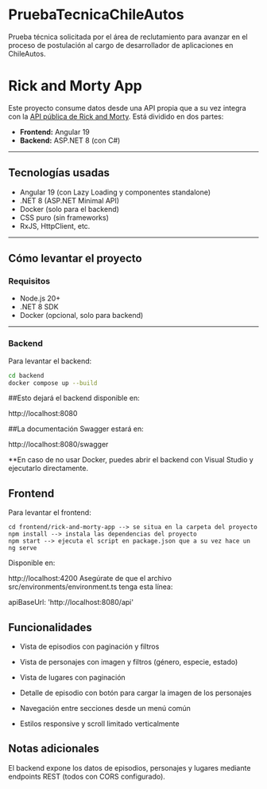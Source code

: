 # PruebaTecnicaChileAutos
Prueba técnica solicitada por el área de reclutamiento para avanzar en el proceso de postulación al cargo de desarrollador de aplicaciones en ChileAutos.


# Rick and Morty App

Este proyecto consume datos desde una API propia que a su vez integra con la [API pública de Rick and Morty](https://rickandmortyapi.com/api). 
Está dividido en dos partes:

- **Frontend:** Angular 19
- **Backend:** ASP.NET 8 (con C#)

---

## Tecnologías usadas

- Angular 19 (con Lazy Loading y componentes standalone)
- .NET 8 (ASP.NET Minimal API)
- Docker (solo para el backend)
- CSS puro (sin frameworks)
- RxJS, HttpClient, etc.

---

## Cómo levantar el proyecto

### Requisitos

- Node.js 20+
- .NET 8 SDK
- Docker (opcional, solo para backend)

---

### Backend

Para levantar el backend:

```bash
cd backend
docker compose up --build
```


##Esto dejará el backend disponible en:

http://localhost:8080

##La documentación Swagger estará en:

http://localhost:8080/swagger

**En caso de no usar Docker, puedes abrir el backend con Visual Studio y ejecutarlo directamente.

## Frontend
Para levantar el frontend:

```
cd frontend/rick-and-morty-app --> se situa en la carpeta del proyecto
npm install --> instala las dependencias del proyecto
npm start --> ejecuta el script en package.json que a su vez hace un ng serve
```

Disponible en:

http://localhost:4200
Asegúrate de que el archivo src/environments/environment.ts tenga esta línea:

apiBaseUrl: 'http://localhost:8080/api'

## Funcionalidades
- Vista de episodios con paginación y filtros

- Vista de personajes con imagen y filtros (género, especie, estado)

- Vista de lugares con paginación

- Detalle de episodio con botón para cargar la imagen de los personajes

- Navegación entre secciones desde un menú común

- Estilos responsive y scroll limitado verticalmente

## Notas adicionales
El backend expone los datos de episodios, personajes y lugares mediante endpoints REST (todos con CORS configurado).
